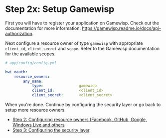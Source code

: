 Step 2x: Setup Gamewisp
=====================
First you will have to register your application on Gamewisp. Check out the
documentation for more information: https://gamewisp.readme.io/docs/api-authorization.

Next configure a resource owner of type `gamewisp` with appropriate
`client_id`, `client_secret` and `scope`. Refer to the Gamewisp documentation
for the available scopes.

```yaml
# app/config/config.yml

hwi_oauth:
    resource_owners:
        any_name:
            type:                gamewisp
            client_id:           <client_id>
            client_secret:       <client_secret>
```

When you're done. Continue by configuring the security layer or go back to
setup more resource owners.

- [Step 2: Configuring resource owners (Facebook, GitHub, Google, Windows Live and others](../2-configuring_resource_owners.md)
- [Step 3: Configuring the security layer](../3-configuring_the_security_layer.md).
